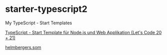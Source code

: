 # starter-typescript2
My TypeScript - Start Templates




[TypeScript - Start Template für Node.js und Web Applikation (Let's Code 20 + 21)](http://www.helmbergers.com/typescript-starttemplate)

[helmbergers.som](http://www.helmbergers.com)

